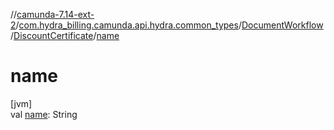 //[camunda-7.14-ext-2](../../../../index.md)/[com.hydra_billing.camunda.api.hydra.common_types](../../index.md)/[DocumentWorkflow](../index.md)/[DiscountCertificate](index.md)/[name](name.md)

# name

[jvm]\
val [name](name.md): String
